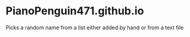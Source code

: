 # PianoPenguin471.github.io
Picks a random name from a list either added by hand or from a text file
